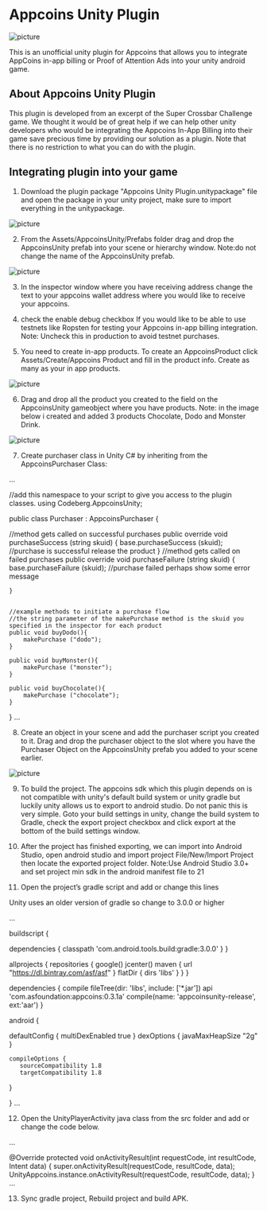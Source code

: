 # Appcoins Unity Plugin

![picture](Screenshots/shot1.png)

This is an unofficial unity plugin for Appcoins that allows you to integrate AppCoins in-app billing or Proof of Attention Ads into your unity android game.

## About Appcoins Unity Plugin
This plugin is developed from an excerpt of the Super Crossbar Challenge game. We thought it would be of great help if we can help other unity developers who would be integrating the Appcoins In-App Billing into their game save precious time by providing our solution as a plugin. Note that there is no restriction to what you can do with the plugin.

## Integrating plugin into your game
1. Download the plugin package "Appcoins Unity Plugin.unitypackage" file and open the package in your unity project, make sure to import everything in the unitypackage.

![picture](Screenshots/shot2.png)

2. From the Assets/AppcoinsUnity/Prefabs folder drag and drop the AppcoinsUnity prefab into your scene or hierarchy window. 
Note:do not change the name of the AppcoinsUnity prefab.

![picture](Screenshots/shot3.png)

3. In the inspector window where you have receiving address change the text to your appcoins wallet address where you would like to receive your appcoins.

4. check the enable debug checkbox If you would like to be able to use testnets like Ropsten for testing your Appcoins in-app billing integration.
Note: Uncheck this in production to avoid testnet purchases.

5. You need to create in-app products. 
To create an AppcoinsProduct click Assets/Create/Appcoins Product and fill in the product info. Create as many as your in app products.

![picture](Screenshots/shot4.png)

6. Drag and drop all the product you created to the field on the AppcoinsUnity gameobject where you have products.
Note: in the image below i created and added 3 products Chocolate, Dodo and Monster Drink.

![picture](Screenshots/shot5.png)

7. Create purchaser class in Unity C# by inheriting from the AppcoinsPurchaser Class:

...

//add this namespace to your script to give you  access to the plugin classes.
using Codeberg.AppcoinsUnity;

public class Purchaser : AppcoinsPurchaser {

//method gets called on successful purchases
	public override void purchaseSuccess (string skuid)
	{
		base.purchaseSuccess (skuid);
		//purchase is successful release the product
	}
//method gets called on failed purchases
	public override void purchaseFailure (string skuid)
	{
		base.purchaseFailure (skuid);
		//purchase failed perhaps show some error message

	}


	//example methods to initiate a purchase flow
    //the string parameter of the makePurchase method is the skuid you specified in the inspector for each product
	public void buyDodo(){
		makePurchase ("dodo");
	}

	public void buyMonster(){
		makePurchase ("monster");
	}

	public void buyChocolate(){
		makePurchase ("chocolate");
	}
}
...

8. Create an object in your scene and add the purchaser script you created to it. Drag and drop the purchaser object to the slot where you have the Purchaser Object on the AppcoinsUnity prefab you added to your scene earlier.

![picture](Screenshots/shot6.png)

9. To build the project. The appcoins sdk which this plugin depends on is not compatible with unity's default build system or unity gradle but luckily unity allows us to export to android studio. Do not panic this is very simple. Goto your build settings in unity, change the build system to Gradle, check the export project checkbox and click export at the bottom of the build settings window.

10. After the project has finished exporting, we can import into Android Studio, open android studio and import project File/New/Import Project then locate the exported project folder. 
Note:Use Android Studio 3.0+ and set project min sdk in the android manifest file to 21

11. Open the project’s gradle script and add or change this lines 

Unity uses an older version of gradle so change to 3.0.0 or higher

...

buildscript {

dependencies {
  classpath 'com.android.tools.build:gradle:3.0.0'
}
}

allprojects {
  repositories {
     google()
     jcenter()
     maven { url "https://dl.bintray.com/asf/asf" }
     flatDir {
       dirs 'libs'
     }
  }
}

dependencies {
	compile fileTree(dir: 'libs', include: ['*.jar'])
	api 'com.asfoundation:appcoins:0.3.1a'
	compile(name: 'appcoinsunity-release', ext:'aar')
}

android {

  defaultConfig {
      multiDexEnabled true
    }
     dexOptions {
         javaMaxHeapSize "2g"
     }
   
    compileOptions {
       sourceCompatibility 1.8
       targetCompatibility 1.8
   }

}
...

12. Open the UnityPlayerActivity java class from the src folder and add or change the code below.

...

 @Override
    protected void onActivityResult(int requestCode, int resultCode, Intent data) {
        super.onActivityResult(requestCode, resultCode, data);
        UnityAppcoins.instance.onActivityResult(requestCode, resultCode, data);
}
...

13. Sync gradle project, Rebuild project and build APK.
